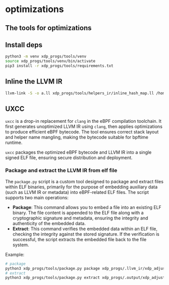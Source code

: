 # optimizations

## The tools for optimizations

## Install deps

```sh
python3 -m venv xdp_progs/tools/venv
source xdp_progs/tools/venv/bin/activate
pip3 install -r xdp_progs/tools/requirements.txt
```

## Inline the LLVM IR

```sh
llvm-link -S -o a.ll xdp_progs/tools/helpers_ir/inline_hash_map.ll /home/yunwei37/userspace-xdp/xdp_progs/.llvm_ir/xdp_lb.bpf.ll
```

## UXCC

`uxcc` is a drop-in replacement for `clang` in the eBPF compilation toolchain. It first generates unoptimized LLVM IR using `clang`, then applies optimizations to produce efficient eBPF bytecode. The tool ensures correct stack layout and helper name mangling, making the bytecode suitable for bpftime runtime.

`uxcc` packages the optimized eBPF bytecode and LLVM IR into a single signed ELF file, ensuring secure distribution and deployment.



### Package and extract the LLVM IR from elf file

The `package.py` script is a custom tool designed to package and extract files within ELF binaries, primarily for the purpose of embedding auxiliary data (such as LLVM IR or metadata) into eBPF-related ELF files. The script supports two main operations:

- **Package**: This command allows you to embed a file into an existing ELF binary. The file content is appended to the ELF file along with a cryptographic signature and metadata, ensuring the integrity and authenticity of the embedded data.
- **Extract**: This command verifies the embedded data within an ELF file, checking the integrity against the stored signature. If the verification is successful, the script extracts the embedded file back to the file system.

Example:

```sh
# package
python3 xdp_progs/tools/package.py package xdp_progs/.llvm_ir/xdp_adjust_tail.aot.ll xdp_progs/.output/xdp_adjust_tail.bpf.o
# extract
python3 xdp_progs/tools/package.py extract xdp_progs/.output/xdp_adjust_tail.bpf.o
```
